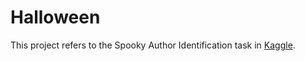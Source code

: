 # Halloween
This project refers to the Spooky Author Identification task in [Kaggle](https://www.kaggle.com/c/spooky-author-identification).
